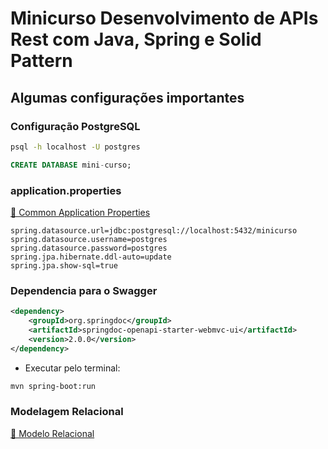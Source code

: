 # Minicurso Desenvolvimento de APIs Rest com Java, Spring e Solid Pattern

## Algumas configurações importantes

### Configuração PostgreSQL

``` bash
psql -h localhost -U postgres
```

``` sql
CREATE DATABASE mini-curso;
```

### application.properties

[🔗 Common Application Properties](https://docs.spring.io/spring-boot/docs/current/reference/html/application-properties.html#appendix.application-properties.web)

``` properties
spring.datasource.url=jdbc:postgresql://localhost:5432/minicurso
spring.datasource.username=postgres
spring.datasource.password=postgres
spring.jpa.hibernate.ddl-auto=update
spring.jpa.show-sql=true
```

### Dependencia para o Swagger

``` xml
<dependency>
    <groupId>org.springdoc</groupId>
    <artifactId>springdoc-openapi-starter-webmvc-ui</artifactId>
    <version>2.0.0</version>
</dependency>
```

* Executar pelo terminal:

``` bash
mvn spring-boot:run
```

### Modelagem Relacional

[📂 Modelo Relacional](./Minicurso-Java-Spring.pdf)
